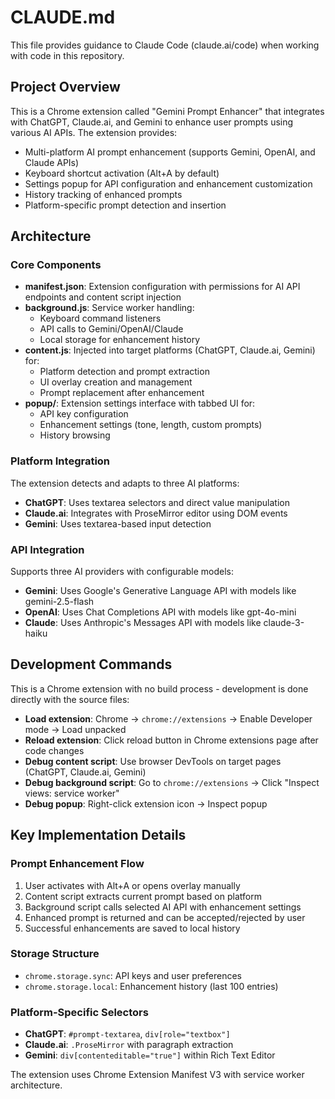 # CLAUDE.md

This file provides guidance to Claude Code (claude.ai/code) when working with code in this repository.

## Project Overview

This is a Chrome extension called "Gemini Prompt Enhancer" that integrates with ChatGPT, Claude.ai, and Gemini to enhance user prompts using various AI APIs. The extension provides:

- Multi-platform AI prompt enhancement (supports Gemini, OpenAI, and Claude APIs)
- Keyboard shortcut activation (Alt+A by default)
- Settings popup for API configuration and enhancement customization
- History tracking of enhanced prompts
- Platform-specific prompt detection and insertion

## Architecture

### Core Components

- **manifest.json**: Extension configuration with permissions for AI API endpoints and content script injection
- **background.js**: Service worker handling:
  - Keyboard command listeners
  - API calls to Gemini/OpenAI/Claude
  - Local storage for enhancement history
- **content.js**: Injected into target platforms (ChatGPT, Claude.ai, Gemini) for:
  - Platform detection and prompt extraction
  - UI overlay creation and management
  - Prompt replacement after enhancement
- **popup/**: Extension settings interface with tabbed UI for:
  - API key configuration
  - Enhancement settings (tone, length, custom prompts)
  - History browsing

### Platform Integration

The extension detects and adapts to three AI platforms:
- **ChatGPT**: Uses textarea selectors and direct value manipulation
- **Claude.ai**: Integrates with ProseMirror editor using DOM events
- **Gemini**: Uses textarea-based input detection

### API Integration

Supports three AI providers with configurable models:
- **Gemini**: Uses Google's Generative Language API with models like gemini-2.5-flash
- **OpenAI**: Uses Chat Completions API with models like gpt-4o-mini
- **Claude**: Uses Anthropic's Messages API with models like claude-3-haiku

## Development Commands

This is a Chrome extension with no build process - development is done directly with the source files:

- **Load extension**: Chrome → `chrome://extensions` → Enable Developer mode → Load unpacked
- **Reload extension**: Click reload button in Chrome extensions page after code changes
- **Debug content script**: Use browser DevTools on target pages (ChatGPT, Claude.ai, Gemini)
- **Debug background script**: Go to `chrome://extensions` → Click "Inspect views: service worker"
- **Debug popup**: Right-click extension icon → Inspect popup

## Key Implementation Details

### Prompt Enhancement Flow
1. User activates with Alt+A or opens overlay manually
2. Content script extracts current prompt based on platform
3. Background script calls selected AI API with enhancement settings
4. Enhanced prompt is returned and can be accepted/rejected by user
5. Successful enhancements are saved to local history

### Storage Structure
- `chrome.storage.sync`: API keys and user preferences
- `chrome.storage.local`: Enhancement history (last 100 entries)

### Platform-Specific Selectors
- **ChatGPT**: `#prompt-textarea`, `div[role="textbox"]`
- **Claude.ai**: `.ProseMirror` with paragraph extraction
- **Gemini**: `div[contenteditable="true"]` within Rich Text Editor

The extension uses Chrome Extension Manifest V3 with service worker architecture.